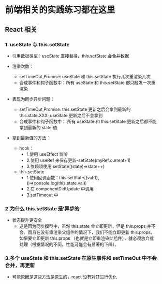 # 前端相关的实践练习都在这里

## React 相关

### 1. useState 与 this.setState

-   引用数据类型：useState 直接替换，this.setState 会合并数据

-   渲染次数：

    -   setTimeOut,Promise: useState 和 this.setState 执行几次重渲染几次
    -   合成事件和钩子函数中：所有 useState 和 this.setState 都只触发一次重渲染

-   表现为同步异步问题：

    -   setTimeOut,Promise: this.setState 更新之后会拿到最新的 this.state.XXX; useState 更新之后不会拿到
    -   合成事件和钩子函数中： 所有 useState 和 this.setState 更新之后都不能拿到最新的 state 值

-   拿到最新值的方法：
    -   hook：
        -   1.使用 useEffect 监听
        -   2.使用 useRef 来保存更新-setState(myRef.current+1)
        -   3.依赖项使用 setState((state)=>state++)
    -   this.setState
        -   1.使用回调函数：this.setState({val:1},()=>console.log(this.state.val))
        -   2.在 componentDidUpdate 中调用
        -   3.setTimeout 中

### 2.为什么 this.setState 是'异步的'

-   状态提升更安全
    -   这是因为同步模型中，虽然 this.state 会立即更新，但是 this.props 并不会。而且在没有重渲染父组件的情况下，我们不能立即更新 this.props。如果要立即更新 this.props （也就是立即重渲染父组件），就必须放弃批处理（根据情况的不同，性能可能会有显著的下降）。

### 3.多个 useState 和 this.setState 在原生事件和 setTimeOut 中不会合并，再更新

-   可能原因是这些方法是原生的，react 没有对其进行优化
